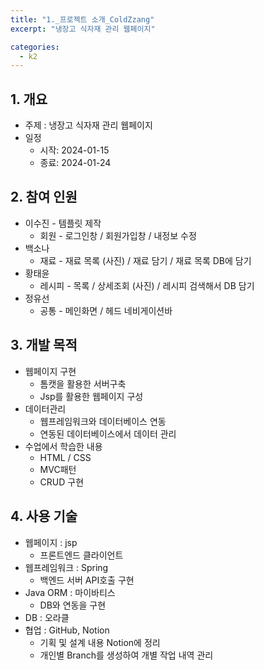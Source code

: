 ```yaml
---
title: "1._프로젝트 소개_ColdZzang"
excerpt: "냉장고 식자재 관리 웹페이지"

categories:
  - k2
---
```


## 1. 개요

- 주제 : 냉장고 식자재 관리 웹페이지
- 일정
  - 시작: 2024-01-15
  - 종료: 2024-01-24
  
## 2. 참여 인원

- 이수진 - 템플릿 제작
    - 회원 - 로그인창 / 회원가입창 / 내정보 수정
- 백소나
    - 재료 - 재료 목록 (사진) / 재료 담기 / 재료 목록 DB에 담기
- 황태윤
    - 레시피 - 목록 / 상세조회 (사진)  / 레시피 검색해서 DB 담기
- 정유선
    - 공통 - 메인화면 / 헤드 네비게이션바

## 3. 개발 목적

- 웹페이지 구현
    - 톰캣을 활용한 서버구축
    - Jsp를 활용한 웹페이지 구성
- 데이터관리
    - 웹프레임워크와 데이터베이스 연동
    - 연동된 데이터베이스에서 데이터 관리
- 수업에서 학습한 내용
    - HTML / CSS
    - MVC패턴
    - CRUD 구현

## 4. 사용 기술

- 웹페이지 : jsp
    - 프론트엔드 클라이언트
- 웹프레임워크 : Spring
    - 백엔드 서버 API호출 구현
- Java ORM : 마이바티스
    - DB와 연동을 구현
- DB : 오라클
- 협업 : GitHub, Notion
    - 기획 및 설계 내용 Notion에 정리
    - 개인별 Branch를 생성하여 개별 작업 내역 관리